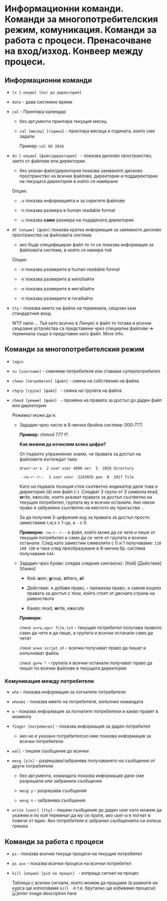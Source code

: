 # Информационни команди. Команди за многопотребителския режим, комуникация. Команди за работа с процеси. Пренасочване на вход/изход. Конвеер между процеси. 

## Информационни команди

- `ls [-опции] [път до директория]`

- `date` - дава системно време

- `cal` - Принтира календар
	- без аргументи принтира текущия месец
		
	- `cal [месец] [година]` - принтира месеца и годината, които сме задали
	
		Пример: `cal 02 2016`

- `du [-опции] [файл/директория] ` - показва дисково пространство, заето от файлове или директории.

	- без указан файл/директория показва заеманото дисково пространство на всички файлове, директории и поддиректории на текущата директория в която се намиране
	
	
	Опции:
	
	- `-a` показва информацията и за скритите файлове
	
	- `-h` показва размера в human readable format
	
	- `-s` показва **само** размера на подадената директория

- `df [oпции] [файл]` показва кратка информация за заеманото дисково пространство на файловата система 

	 - ако бъде специфициран файл то то се показва информация за файловата система, в която се намира той 
	 
	Опции:
	
	- `-h` показва размерите в human readable format
	
	- `-k`  показва размерите в килобайти
	
	- `-m`  показва размерите в мегабайти
	
	- `-h` показва размерите в гигабайти 

- `tty`  -  показва името на файла на терминала, свързан към стандартния вход. 
	
	WTF нали ... Тъй като всичко в Линукс е файл то тогава и всички свързани устройства са представени чрез специални файлове => терминала също е представен като файл. More info.
	 

## Команди за многопотребителския режим
- `login`

- `su [username]` - сменяме потребителя или ставаме суперпотребител

- `chown [потребител] [файл]` - смяна на собственик на файла

- `chgrp [група] [файл] ` - смяна на групата на файла

- `chmod [режим] [файл] ` -   промяна на правата за достъп до даден файл или директория
	
	Режимът може да е:
	- Зададен чрез число в 8-мична бройна система: 000-777. 

		**Пример:** chmod 777 f1

		**Как можем да изчислим всяка цифра?** 

		От първото упражнение знаем, че правата за достъп на файловете изглеждат така: 

		`drwxr-xr-x  2 user user 4096 окт  5  2018 directory` 
		
		` -rw-r--r--  1 user user  2243935 дек  8  2017 file`

		Като на първата позиция стои съответно индикатор дали това е директория (d) или файл (-). Следват 3 групи от 3 символа **r**ead, **w**rite, e**x**ecute, които указват правата за достъп съответно на текущия потребител, групата му и всички останали. Ако някое право е забранено съответно на мястото му присъства `-`. 

		За да получим 3-цифрения код за правата за достъп просто заместваме r,w,x с 1-ца, а `-` с 0. 

		**Примерно** `-rw-r--r--` е файл, който може да се чете и пише от текущия потребител и само да се чете от групата и всички останали. 
		След като заместим символите с 0 и 1 получаваме: `110 100 100`  и така след преобразуване в 8-мична бр. система получаваме `644`. 
	
	- Зададен чрез букви: следва следния синтаксис: [Кой] [Действие] [Какво]
		- Кой: **u**ser, **g**roup, **o**thers, **a**ll
			
		- Действие: **+** добавя право, **-** премахва право, **=** сменя изцяло правата за достъп с тези, който стоят от дясната страна на равенството
			
		- Какво: **r**ead, **w**rite, e**x**ecute

		**Примери:**
		
		`chmod u=rw,og=r file.txt` - текущия потребител получава правото само да чете и да пише, а групата и всички останали само да четат
		
		`chmod a+wx script.sh` - всички получават право да пишат и изпълняват файла
		
		`chmod go+w *` - групата и всички останали получават право да пишат по всички файлове в текущата директория
		
### Комуникация между потребители
- `who` - показва информация за логнатите потребители

- `whoami` - показва името на потребителя, изпълнил командата

- `w` - показва информация за логнатите потребители и какво правят в момента

- `finger [потребител]`  - показва информация за даден потребител

	-  ако не е указано потребителско име показва информация за всички потребители

- `wall` - пишем съобщение до всички

- `mesg [y|n]` - разрешава/забранява получаването на съобщения от други потребители 

	- без аргументи, командата показва информация дали сме разрешили или забранили съобщения
	
	- `mesg y` - разрешава съобщения
	
	- `mesg n` - забранява съобщения  


- `write [user] [tty]` - пишем съобщение до даден user като можем да укажем и по кой терминал да му се прати, ако user-a е логнат в повече от един. Ако потребителя е забранил съобщенията си излиза грешка.  

## Команди за работа с процеси

- `ps` - показва всички текущи процеси на текущия потребител

- `ps aux` - показва всички процеси на всички потребител

- `kill [опции] [pid на процес] ` - изпраща сигнал на процес
	
	 Таблица с всички сигнали, които можем да пращаме (в рамките на курса ще използваме `kill -9` т.е. брутално ще избиваме процеси):
	 ![enter image description here](https://i.stack.imgur.com/9EQBC.png)

	
